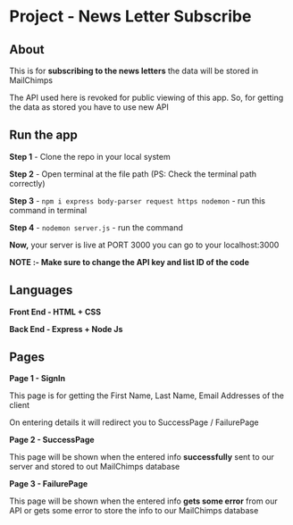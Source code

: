 # Project -  News Letter Subscribe


## About
This is for **subscribing to the news letters** the data will be stored in MailChimps 

The API used here is revoked for public viewing of this app. So, for getting the data as stored you have to use new API 

## Run the app
**Step 1** - Clone the repo in your local system

**Step 2** - Open terminal at the file path (PS: Check the terminal path correctly)

**Step 3** - `npm i express body-parser request https nodemon` - run this command in terminal

**Step 4** - `nodemon server.js` - run the command

**Now,** your server is live at PORT 3000 you can go to your localhost:3000

**NOTE :- Make sure to change the API key and list ID of the code**

## Languages
**Front End - HTML + CSS**

**Back End - Express + Node Js**


## Pages
**Page 1 - SignIn**

This page is for getting the First Name, Last Name, Email Addresses of the client

On entering details it will redirect you to SuccessPage / FailurePage

**Page 2 - SuccessPage**

This page will be shown when the entered info **successfully** sent to our server and stored to out MailChimps database

**Page 3 - FailurePage**

This page will be shown when the entered info **gets some error** from our API or gets some error to store the info to our MailChimps database

